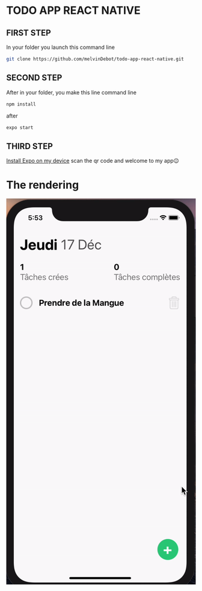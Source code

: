 # TODO APP REACT NATIVE

## FIRST STEP

In your folder you launch this command line

```bash
git clone https://github.com/melvinDebot/todo-app-react-native.git
```

## SECOND STEP

After in your folder, you make this line command line

```bash
npm install
```

after

```bash
expo start
```

## THIRD STEP

[Install Expo on my device](https://apps.apple.com/fr/app/expo-client/id982107779)
scan the qr code and welcome to my app😉

# The rendering

![](mobile.gif)
